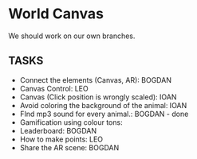 # World Canvas

We should work on our own branches.

## TASKS

- Connect the elements (Canvas, AR): BOGDAN
- Canvas Control: LEO
- Canvas (Click position is wrongly scaled): IOAN
- Avoid coloring the background of the animal: IOAN
- FInd mp3 sound for every animal.: BOGDAN  - done
- Gamification using colour tons:
 - Leaderboard: BOGDAN
 - How to make points: LEO
- Share the AR scene: BOGDAN
